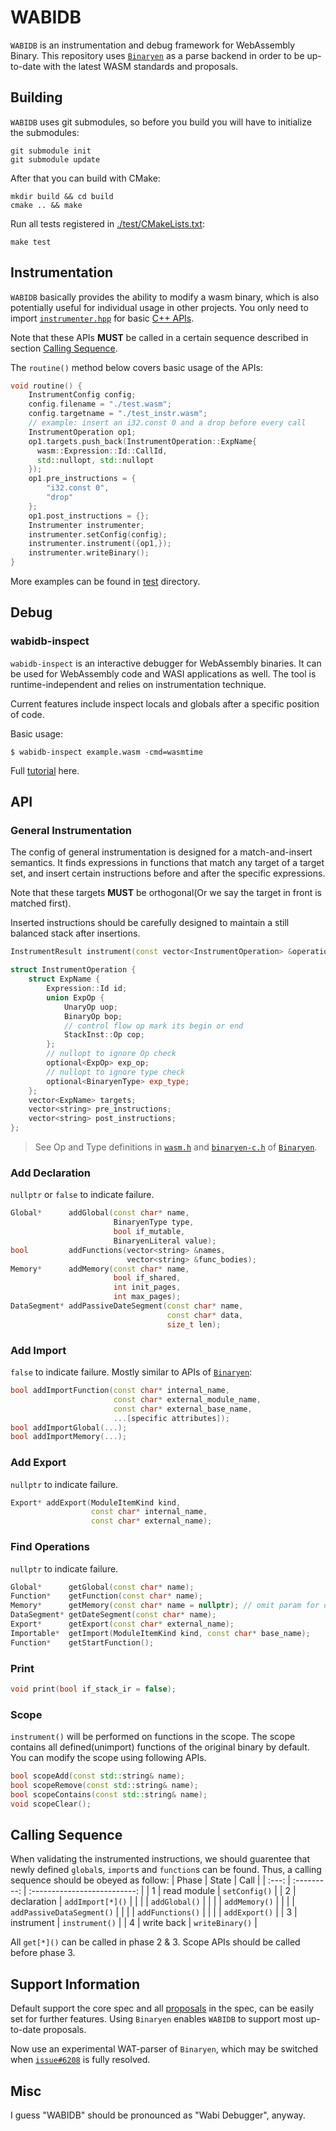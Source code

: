 # WABIDB

`WABIDB` is an instrumentation and debug framework for WebAssembly Binary. This repository uses [`Binaryen`](https://github.com/WebAssembly/binaryen) as a parse backend in order to be up-to-date with the latest WASM standards and proposals.

## Building
`WABIDB` uses git submodules, so before you build you will have to initialize the submodules:
```shell
git submodule init
git submodule update
```
After that you can build with CMake:
```shell
mkdir build && cd build
cmake .. && make
```
Run all tests registered in [./test/CMakeLists.txt](./test/CMakeLists.txt):
```
make test
```

## Instrumentation
`WABIDB` basically provides the ability to modify a wasm binary, which is also potentially useful for individual usage in other projects. You only need to import [`instrumenter.hpp`](./src/instrumenter.hpp) for basic [C++ APIs](#api).

Note that these APIs **MUST** be called in a certain sequence described in section [Calling Sequence](#calling-sequence).

The `routine()` method below covers basic usage of the APIs:
```cpp
void routine() {
    InstrumentConfig config;
    config.filename = "./test.wasm";
    config.targetname = "./test_instr.wasm";
    // example: insert an i32.const 0 and a drop before every call
    InstrumentOperation op1;
    op1.targets.push_back(InstrumentOperation::ExpName{
      wasm::Expression::Id::CallId, 
      std::nullopt, std::nullopt
    });
    op1.pre_instructions = {
        "i32.const 0",
        "drop"
    };
    op1.post_instructions = {};
    Instrumenter instrumenter;
    instrumenter.setConfig(config);
    instrumenter.instrument({op1,});
    instrumenter.writeBinary();
}
```
More examples can be found in [test](./test/) directory.

## Debug
### wabidb-inspect
`wabidb-inspect` is an interactive debugger for WebAssembly binaries. It can be used for WebAssembly code and WASI applications as well. The tool is runtime-independent and relies on instrumentation technique.

Current features include inspect locals and globals after a specific position of code.

Basic usage:
```shell
$ wabidb-inspect example.wasm -cmd=wasmtime
```

Full [tutorial](./docs/wabidb-inspect.md) here.


## API
### General Instrumentation
The config of general instrumentation is designed for a match-and-insert semantics. It finds expressions in functions that match any target of a target set, and insert certain instructions before and after the specific expressions.

Note that these targets **MUST** be orthogonal(Or we say the target in front is matched first). 

Inserted instructions should be carefully designed to maintain a still balanced stack after insertions.

```cpp
InstrumentResult instrument(const vector<InstrumentOperation> &operations);

struct InstrumentOperation {
    struct ExpName {
        Expression::Id id;
        union ExpOp {
            UnaryOp uop;
            BinaryOp bop;
            // control flow op mark its begin or end
            StackInst::Op cop;
        };
        // nullopt to ignore Op check
        optional<ExpOp> exp_op;
        // nullopt to ignore type check
        optional<BinaryenType> exp_type;
    };
    vector<ExpName> targets;
    vector<string> pre_instructions;
    vector<string> post_instructions;
};
```
> See Op and Type definitions in [`wasm.h`](https://github.com/WebAssembly/binaryen/blob/main/src/wasm.h) and [`binaryen-c.h`](https://github.com/WebAssembly/binaryen/blob/main/src/binaryen-c.h) of [`Binaryen`](https://github.com/WebAssembly/binaryen).

### Add Declaration
`nullptr` or `false` to indicate failure.
```cpp
Global*      addGlobal(const char* name,
                       BinaryenType type,
                       bool if_mutable,
                       BinaryenLiteral value);
bool         addFunctions(vector<string> &names,
                          vector<string> &func_bodies);
Memory*      addMemory(const char* name,
                       bool if_shared,
                       int init_pages,
                       int max_pages);
DataSegment* addPassiveDateSegment(const char* name,
                                   const char* data,
                                   size_t len);
```

### Add Import
`false` to indicate failure.
Mostly similar to APIs of [`Binaryen`](https://github.com/WebAssembly/binaryen):
```cpp
bool addImportFunction(const char* internal_name,
                       const char* external_module_name,
                       const char* external_base_name,
                       ...[specific attributes]);
bool addImportGlobal(...);
bool addImportMemory(...);
```

### Add Export
`nullptr` to indicate failure.
```cpp
Export* addExport(ModuleItemKind kind, 
                  const char* internal_name, 
                  const char* external_name);
```

### Find Operations
`nullptr` to indicate failure.
```cpp
Global*      getGlobal(const char* name);
Function*    getFunction(const char* name);
Memory*      getMemory(const char* name = nullptr); // omit param for default memory
DataSegment* getDateSegment(const char* name);
Export*      getExport(const char* external_name);
Importable*  getImport(ModuleItemKind kind, const char* base_name);
Function*    getStartFunction();
```

### Print
```cpp
void print(bool if_stack_ir = false);
```

### Scope
`instrument()` will be performed on functions in the scope. The scope contains all defined(unimport) functions of the original binary by default. You can modify the scope using following APIs.
```cpp
bool scopeAdd(const std::string& name);
bool scopeRemove(const std::string& name);
bool scopeContains(const std::string& name);
void scopeClear();
```

## Calling Sequence
When validating the instrumented instructions, we should guarentee that newly defined `global`s, `import`s and `function`s can be found. Thus, a calling sequence should be obeyed as follow:
| Phase | State       | Call                         |
| :---: | :---------: | :--------------------------: |
| 1     | read module | `setConfig()`                |
| 2     | declaration | `addImport[*]()`             |
|       |             | `addGlobal()`                |
|       |             | `addMemory()`                |
|       |             | `addPassiveDataSegment()`    |
|       |             | `addFunctions()`             |
|       |             | `addExport()`                |
| 3     | instrument  | `instrument()`               |
| 4     | write back  | `writeBinary()`              |

All `get[*]()` can be called in phase 2 & 3. Scope APIs should be called before phase 3.

## Support Information
Default support the core spec and all [proposals](https://github.com/WebAssembly/spec/tree/main/proposals) in the spec, can be easily set for further features. Using `Binaryen` enables `WABIDB` to support most up-to-date proposals.

Now use an experimental WAT-parser of `Binaryen`, which may be switched when [`issue#6208`](https://github.com/WebAssembly/binaryen/issues/6208) is fully resolved.

## Misc
I guess "WABIDB" should be pronounced as "Wabi Debugger", anyway.